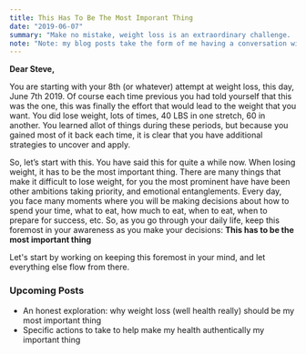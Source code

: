 ```yaml
---
title: This Has To Be The Most Imporant Thing
date: "2019-06-07"
summary: "Make no mistake, weight loss is an extraordinary challenge.  Never underestimate the vigilance required to lose weight and to keep it off.  It is not impossible obviously, and it can be done in a way that is rewarding. But remember this: if you don’t make weight loss your most important thing, you won’t succeed."
note: "Note: my blog posts take the form of me having a conversation with myself.  I have found that if I am writing for myself rather than others is most effective"
---
```


**Dear Steve,**

You are starting with your 8th (or whatever) attempt at weight loss, this day, June 7th 2019.  Of course each time previous you had told yourself that this was the one, this was finally the effort that would lead to the weight that you want. You did lose weight, lots of times, 40 LBS in one stretch, 60 in another.  You learned allot of things during these periods, but because you gained most of it back each time, it is clear that you have additional strategies to uncover and apply.

So, let’s start with this.  You have said this for quite a while now.  When losing weight, it has to be the most important thing.  There are many things that make it difficult to lose weight, for you the most prominent have have been other ambitions taking priority, and emotional entanglements.  Every day, you face many moments where you will be making decisions about how to spend your time, what to eat, how much to eat, when to eat, when to prepare for success, etc.  So, as you go through your daily life, keep this foremost in your awareness as you make your decisions: **This has to be the most important thing**

Let's start by working on keeping this foremost in your mind, and let everything else flow from there.

### Upcoming Posts
* An honest exploration: why weight loss (well health really) should be my most important thing
* Specific actions to take to help make my health authentically my important thing
